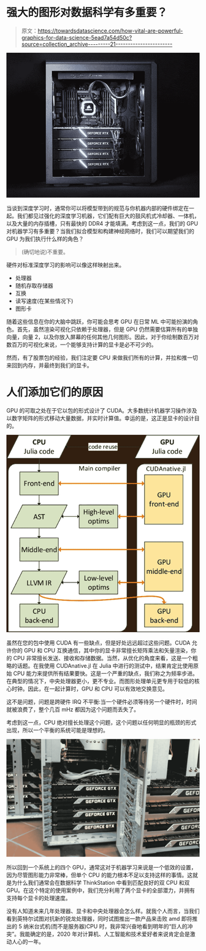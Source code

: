 # 强大的图形对数据科学有多重要？

> 原文：<https://towardsdatascience.com/how-vital-are-powerful-graphics-for-data-science-5ead7a54d50c?source=collection_archive---------21----------------------->

![](img/6e28861138f1f302cd60fde5c5d1c446.png)

当谈到深度学习时，通常你可以将模型带到的规范与你机器内部的硬件绑定在一起。我们都见过强化的深度学习机器，它们配有巨大的鼓风机式冷却器、一体机，以及大量的内存插槽，只有最快的 DDR4 才能填满。考虑到这一点，我们的 GPU 对机器学习有多重要？当我们拟合模型和构建神经网络时，我们可以期望我们的 GPU 为我们执行什么样的角色？

> (确切地说)不重要。

硬件对标准深度学习的影响可以像这样映射出来。

*   处理器
*   随机存取存储器
*   互换
*   读写速度(在某些情况下)
*   图形卡

随着这些信息在你的大脑中跳跃，你可能会思考 GPU 在日常 ML 中可能扮演的角色。首先，虽然渲染可视化只依赖于处理器，但是 GPU 仍然需要估算所有的单独向量，向量 2，以及你放入屏幕的任何其他几何图形。因此，对于你绘制数百万对数百万的可视化来说，一个能够支持计算的显卡是必不可少的。

然而，有了股票包的经验，我们注定要 CPU 来做我们所有的计算，并拉和推一切来回到内存，并最终到我们的显卡。

# 人们添加它们的原因

GPU 的可取之处在于它以包的形式设计了 CUDA。大多数统计机器学习操作涉及以数字矩阵的形式移动大量数据，并实时计算值。幸运的是，这正是显卡的设计目的。

![](img/cdf4f5a625b42e42626ab7b93296565b.png)

虽然在您的包中使用 CUDA 有一些缺点，但是好处远远超过这些问题。CUDA 允许你的 GPU 和 CPU 互换通信，其中你的显卡非常擅长矩阵乘法和矢量渲染，你的 CPU 非常擅长发送、接收和存储数据。当然，从优化的角度来看，这是一个粗略的话题。在我使用 CUDAnative.jl 在 Julia 中进行的测试中，结果肯定比使用原始 CPU 能力来提供所有结果要快。这是一个严重的缺点，我们称之为频率步进。在典型的情况下，中央处理器更小，更不专业。而图形处理单元更专用于较低的核心时钟。因此，在一起计算时，GPU 和 CPU 可以有效地交换意见。

这不是问题，问题是跨硬件 IRQ 不平衡:当一个硬件必须等待另一个硬件时，时间就被浪费了，整个几百 mHz 都因为这个问题而丢失了。

考虑到这一点，CPU 绝对擅长处理这个问题，这个问题以任何明显的瓶颈的形式出现，所以一个平衡的系统可能是理想的。

![](img/addc22628a926acbc466acc6b3d46348.png)

所以回到一个系统上的四个 GPU，通常这对于机器学习来说是一个低效的设置，因为尽管图形能力非常棒，但单个 CPU 的能力根本不足以支持这样的事情。这就是为什么我们通常会在数据科学 ThinkStation 中看到匹配良好的双 CPU 和双 GPU。在这个特定的使用案例中，我们充分利用了两个显卡的全部潜力，并拥有支持每个显卡的处理速度。

没有人知道未来几年处理器、显卡和中央处理器会怎么样。就我个人而言，当我们看到英特尔试图对抗新的锐龙处理器，同时试图推出一款产品来击败 amd 即将推出的 5 纳米台式机(而不是服务器)CPU 时，我非常兴奋地看到明年的“巨人的冲突”。我能确定的是，2020 年对计算机、人工智能和技术爱好者来说肯定会是激动人心的一年。